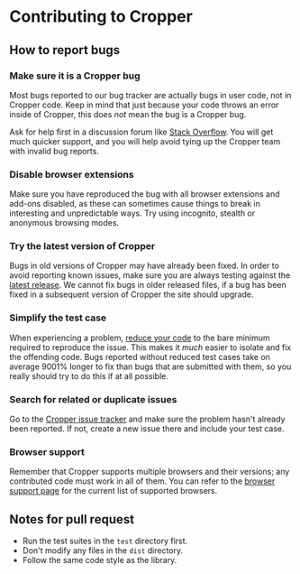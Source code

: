 # Contributing to Cropper


## How to report bugs


### Make sure it is a Cropper bug

Most bugs reported to our bug tracker are actually bugs in user code, not in Cropper code. Keep in mind that just because your code throws an error inside of Cropper, this does *not* mean the bug is a Cropper bug.

Ask for help first in a discussion forum like [Stack Overflow](http://stackoverflow.com/). You will get much quicker support, and you will help avoid tying up the Cropper team with invalid bug reports.


### Disable browser extensions

Make sure you have reproduced the bug with all browser extensions and add-ons disabled, as these can sometimes cause things to break in interesting and unpredictable ways. Try using incognito, stealth or anonymous browsing modes.


### Try the latest version of Cropper

Bugs in old versions of Cropper may have already been fixed. In order to avoid reporting known issues, make sure you are always testing against the [latest release](https://github.com/fengyuanchen/cropper/releases/latest). We cannot fix bugs in older released files, if a bug has been fixed in a subsequent version of Cropper the site should upgrade.


### Simplify the test case

When experiencing a problem, [reduce your code](http://webkit.org/quality/reduction.html) to the bare minimum required to reproduce the issue. This makes it *much* easier to isolate and fix the offending code. Bugs reported without reduced test cases take on average 9001% longer to fix than bugs that are submitted with them, so you really should try to do this if at all possible.


### Search for related or duplicate issues

Go to the [Cropper issue tracker](https://github.com/fengyuanchen/cropper/issues) and make sure the problem hasn't already been reported. If not, create a new issue there and include your test case.


### Browser support

Remember that Cropper supports multiple browsers and their versions; any contributed code must work in all of them. You can refer to the [browser support page](README.md#browser-support) for the current list of supported browsers.


## Notes for pull request

- Run the test suites in the `test` directory first.
- Don't modify any files in the `dist` directory.
- Follow the same code style as the library.
